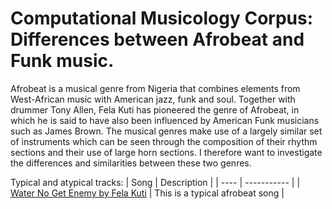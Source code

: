 # Computational Musicology Corpus: Differences between Afrobeat and Funk music.

Afrobeat is a musical genre from Nigeria that combines elements from West-African music with American jazz, funk and soul. Together with drummer Tony Allen, Fela Kuti has pioneered the genre of Afrobeat, in which he is said to have also been influenced by American Funk musicians such as James Brown. The musical genres make use of a largely similar set of instruments which can be seen through the composition of their rhythm sections and their use of large horn sections. I therefore want to investigate the differences and similarities between these two genres.

Typical and atypical tracks:
| Song | Description | 
| ---- | ----------- |
| [Water No Get Enemy by Fela Kuti](https://open.spotify.com/track/4fGbjbqR2psf6zgwwBPecd?si=1112f233adaa4a32) | This is a typical afrobeat song |
